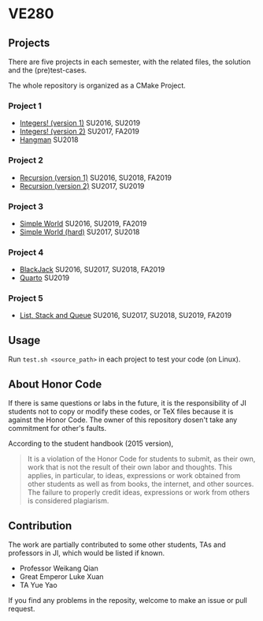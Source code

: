 # VE280

## Projects

There are five projects in each semester, with the related files, the solution and the (pre)test-cases.

The whole repository is organized as a CMake Project.

### Project 1

+ [Integers! (version 1)](projects/p1/integers-v1) SU2016, SU2019
+ [Integers! (version 2)](projects/p1/integers-v2) SU2017, FA2019
+ [Hangman](projects/p1/hangman) SU2018

### Project 2

+ [Recursion (version 1)](projects/p2/recursion-v1) SU2016, SU2018, FA2019
+ [Recursion (version 2)](projects/p3/recursion-v2) SU2017, SU2019

### Project 3

+ [Simple World](projects/p3/simple-world) SU2016, SU2019, FA2019
+ [Simple World (hard)](projects/p3/hard-world) SU2017, SU2018

### Project 4

+ [BlackJack](projects/p4/blackjack) SU2016, SU2017, SU2018, FA2019
+ [Quarto](projects/p4/quarto) SU2019

### Project 5

+ [List, Stack and Queue](projects/p5/containers) SU2016, SU2017, SU2018, SU2019, FA2019

## Usage

Run `test.sh <source_path>` in each project to test your code (on Linux).

## About Honor Code

If there is same questions or labs in the future, it is the responsibility of JI students not to copy or modify these codes, 
or TeX files because it is against the Honor Code. The owner of this repository dosen't take any commitment for other's faults.

According to the student handbook (2015 version),
> It is a violation of the Honor Code for students to submit, as their own, work that is not the result of their own
labor and thoughts. This applies, in particular, to ideas, expressions or work obtained from other students as well
as from books, the internet, and other sources. The failure to properly credit ideas, expressions or work from
others is considered plagiarism.

## Contribution

The work are partially contributed to some other students, TAs and professors in JI, which would be listed if known.

+ Professor Weikang Qian
+ Great Emperor Luke Xuan
+ TA Yue Yao

If you find any problems in the reposity, welcome to make an issue or pull request.
